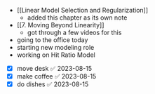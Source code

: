 - [[Linear Model Selection and Regularization]] 
	- added this chapter as its own note
- [[7. Moving Beyond Linearity]]
	- got through a few videos for this
- going to the office today
- starting new modeling role
- working on Hit Ratio Model
- [x] move desk ✅ 2023-08-15
- [x] make coffee ✅ 2023-08-15
- [x] do dishes ✅ 2023-08-15
